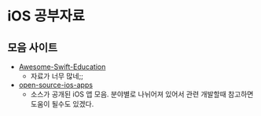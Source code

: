 # iOS 공부자료

## 모음 사이트

- [Awesome-Swift-Education](https://github.com/hsavit1/Awesome-Swift-Education)
  - 자료가 너무 많네;;
- [open-source-ios-apps](https://github.com/dkhamsing/open-source-ios-apps)
  - 소스가 공개된 iOS 앱 모음. 분야별로 나뉘어져 있어서 관련 개발할때 참고하면 도움이 될수도 있겠다.

